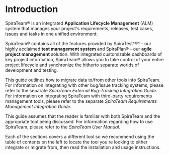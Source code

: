 #  Introduction

SpiraTeam® is an integrated **Application Lifecycle Management** (ALM)
system that manages your project\'s requirements, releases, test cases,
issues and tasks in one unified environment:

SpiraTeam® contains all of the features provided by SpiraTest^®^ - our
highly acclaimed **test management system** and SpiraPlan® - our **agile
project management** solution. With integrated customizable dashboards
of key project information, SpiraTeam® allows you to take control of
your entire project lifecycle and synchronize the hitherto separate
worlds of development and testing.

This guide outlines how to migrate data to/from other tools into
SpiraTeam. For information on integrating with other bug/issue tracking
systems, please refer to the separate *SpiraTeam External Bug-Tracking
Integration Guide*. For information on integrating SpiraTeam with
third-party requirements management tools, please refer to the separate
*SpiraTeam Requirements Management Integration Guide*.

This guide assumes that the reader is familiar with both SpiraTeam and
the appropriate tool being discussed. For information regarding how to
use SpiraTeam, please refer to the *SpiraTeam User Manual*.

Each of the sections covers a different tool so we recommend using the
table of contents on the left to locate the tool you're looking to
either integrate or migrate from, then read the installation and usage
instructions.

